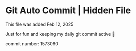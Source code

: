 # Git Auto Commit | Hidden File

This file was added Feb 12, 2025

Just for fun and keeping my daily git commit active 🤪

commit number: 1573060
